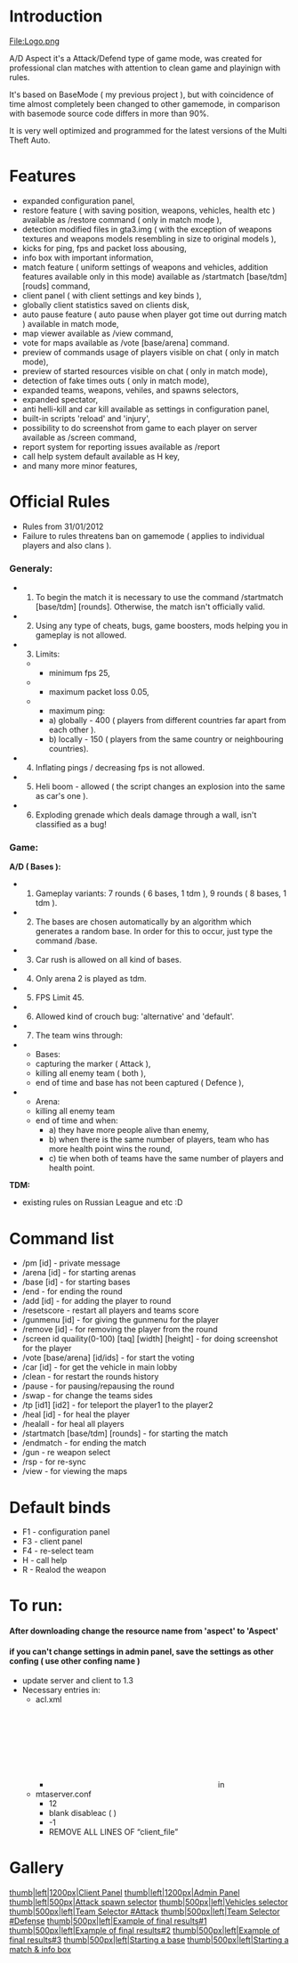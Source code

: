Introduction
============

[<File:Logo.png>](/docs/file:logo.png.md "wikilink")

A/D Aspect it's a Attack/Defend type of game mode, was created for professional clan matches with attention to clean game and playinign with rules.

It's based on BaseMode ( my previous project ), but with coincidence of time almost completely been changed to other gamemode, in comparison with basemode source code differs in more than 90%.

It is very well optimized and programmed for the latest versions of the Multi Theft Auto.

Features
========

-   expanded configuration panel,
-   restore feature ( with saving position, weapons, vehicles, health etc ) available as /restore command ( only in match mode ),
-   detection modified files in gta3.img ( with the exception of weapons textures and weapons models resembling in size to original models ),
-   kicks for ping, fps and packet loss abousing,
-   info box with important information,
-   match feature ( uniform settings of weapons and vehicles, addition features available only in this mode) available as /startmatch \[base/tdm\] \[rouds\] command,
-   client panel ( with client settings and key binds ),
-   globally client statistics saved on clients disk,
-   auto pause feature ( auto pause when player got time out durring match ) available in match mode,
-   map viewer available as /view command,
-   vote for maps available as /vote \[base/arena\] command.
-   preview of commands usage of players visible on chat ( only in match mode),
-   preview of started resources visible on chat ( only in match mode),
-   detection of fake times outs ( only in match mode),
-   expanded teams, weapons, vehiles, and spawns selectors,
-   expanded spectator,
-   anti helli-kill and car kill available as settings in configuration panel,
-   built-in scripts 'reload' and 'injury',
-   possibility to do screenshot from game to each player on server available as /screen command,
-   report system for reporting issues available as /report
-   call help system default available as H key,
-   and many more minor features,

Official Rules
==============

-   Rules from 31/01/2012
-   Failure to rules threatens ban on gamemode ( applies to individual players and also clans ).

### Generaly:

-   1. To begin the match it is necessary to use the command /startmatch \[base/tdm\] \[rounds\]. Otherwise, the match isn't officially valid.
-   2. Using any type of cheats, bugs, game boosters, mods helping you in gameplay is not allowed.
-   3. Limits:
    -   - minimum fps 25,
    -   - maximum packet loss 0.05,
    -   - maximum ping:
        -   a) globally - 400 ( players from different countries far apart from each other ).
        -   b) locally - 150 ( players from the same country or neighbouring countries).
-   4. Inflating pings / decreasing fps is not allowed.
-   5. Heli boom - allowed ( the script changes an explosion into the same as car's one ).
-   6. Exploding grenade which deals damage through a wall, isn't classified as a bug!

### Game:

**A/D ( Bases ):**

-   1. Gameplay variants: 7 rounds ( 6 bases, 1 tdm ), 9 rounds ( 8 bases, 1 tdm ).
-   2. The bases are chosen automatically by an algorithm which generates a random base. In order for this to occur, just type the command /base.
-   3. Car rush is allowed on all kind of bases.
-   4. Only arena 2 is played as tdm.
-   5. FPS Limit 45.
-   6. Allowed kind of crouch bug: 'alternative' and 'default'.
-   7. The team wins through:
-   - Bases:
    -   capturing the marker ( Attack ),
    -   killing all enemy team ( both ),
    -   end of time and base has not been captured ( Defence ),
-   - Arena:
    -   killing all enemy team
    -   end of time and when:
        -   a) they have more people alive than enemy,
        -   b) when there is the same number of players, team who has more health point wins the round,
        -   c) tie when both of teams have the same number of players and health point.

**TDM:**

-   existing rules on Russian League and etc :D

Command list
============

-   /pm \[id\] - private message
-   /arena \[id\] - for starting arenas
-   /base \[id\] - for starting bases
-   /end - for ending the round
-   /add \[id\] - for adding the player to round
-   /resetscore - restart all players and teams score
-   /gunmenu \[id\] - for giving the gunmenu for the player
-   /remove \[id\] - for removing the player from the round
-   /screen id quaility(0-100) \[taq\] \[width\] \[height\] - for doing screenshot for the player
-   /vote \[base/arena\] \[id/ids\] - for start the voting
-   /car \[id\] - for get the vehicle in main lobby
-   /clean - for restart the rounds history
-   /pause - for pausing/repausing the round
-   /swap - for change the teams sides
-   /tp \[id1\] \[id2\] - for teleport the player1 to the player2
-   /heal \[id\] - for heal the player
-   /healall - for heal all players
-   /startmatch \[base/tdm\] \[rounds\] - for starting the match
-   /endmatch - for ending the match
-   /gun - re weapon select
-   /rsp - for re-sync
-   /view - for viewing the maps

Default binds
=============

-   F1 - configuration panel
-   F3 - client panel
-   F4 - re-select team
-   H - call help
-   R - Realod the weapon

To run:
=======

#### After downloading change the resource name from 'aspect' to 'Aspect'

#### if you can't change settings in admin panel, save the settings as other confing ( use other confing name )

-   update server and client to 1.3
-   Necessary entries in:
    -   acl.xml
        -   <object name="resource.Aspect"></object> in <group name="Admin">
    -   mtaserver.conf
        -   <enablesd>12</enablesd>
        -   blank disableac ( <disableac></disableac> )
        -   <verifyclientsettings>-1</verifyclientsettings>
        -   REMOVE ALL LINES OF “client\_file”

Gallery
=======

[thumb|left|1200px|Client Panel](/docs/file:1.png.md "wikilink") [thumb|left|1200px|Admin Panel](/docs/file:2.png.md "wikilink") [thumb|left|500px|Attack spawn selector](/docs/file:mta-screen_2012-02-01_22-41-58.png.md "wikilink") [thumb|500px|left|Vehicles selector](/docs/file:mta-screen_2012-02-01_22-41-47.png.md "wikilink") [thumb|500px|left|Team Selector \#Attack](/docs/file:mta-screen_2011-12-02_08-22-19.png.md "wikilink") [thumb|500px|left|Team Selector \#Defense](/docs/file:mta-screen_2011-12-02_08-22-35.png.md "wikilink") [thumb|500px|left|Example of final results\#1](/docs/file:mta-screen_2011-11-29_12-51-24.jpg.md "wikilink") [thumb|500px|left|Example of final results\#2](/docs/file:mta-screen_2011-11-30_20-23-30.jpg.md "wikilink") [thumb|500px|left|Example of final results\#3](/docs/file:mta-screen_2012-01-15_23-16-56.jpg.md "wikilink") [thumb|500px|left|Starting a base](/docs/file:mta-screen_2012-02-01_22-51-03.jpg.md "wikilink") [thumb|500px|left|Starting a match & info box](/docs/file:mta-screen_2012-02-01_22-40-44.jpg.md "wikilink")
